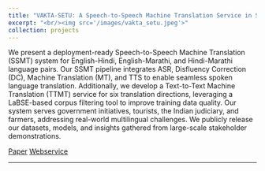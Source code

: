 ```yaml
---
title: "VAKTA-SETU: A Speech-to-Speech Machine Translation Service in Select Indic Languages"
excerpt: "<br/><img src='/images/vakta_setu.jpeg'>"
collection: projects
---
```


We present a deployment-ready Speech-to-Speech Machine Translation (SSMT) system for English-Hindi, English-Marathi, and Hindi-Marathi language pairs. Our SSMT pipeline integrates ASR, Disfluency Correction (DC), Machine Translation (MT), and TTS to enable seamless spoken language translation. Additionally, we develop a Text-to-Text Machine Translation (TTMT) service for six translation directions, leveraging a LaBSE-based corpus filtering tool to improve training data quality. Our system serves government initiatives, tourists, the Indian judiciary, and farmers, addressing real-world multilingual challenges. We publicly release our datasets, models, and insights gathered from large-scale stakeholder demonstrations.

[Paper](https://arxiv.org/pdf/2305.12518) [Webservice](https://www.cfilt.iitb.ac.in/ssmt/speech2speech)

---
